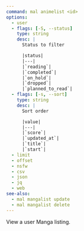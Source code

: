```yaml
---
command: mal animelist <id>
options:
  - user
  - flags: [-S, --status]
    type: string
    desc: |
      Status to filter

      |status|
      |---|
      |`reading`|
      |`completed`|
      |`on_hold`|
      |`dropped`|
      |`planned_to_read`|
  - flags: [-s, --sort]
    type: string
    desc: |
      Sort order

      |value|
      |---|
      |`score`|
      |`updated_at`|
      |`title`|
      |`start`|
  - limit
  - offset
  - nsfw
  - csv
  - json
  - jq
  - web
see-also:
  - mal mangalist update
  - mal mangalist delete
---
```

View a user Manga listing.